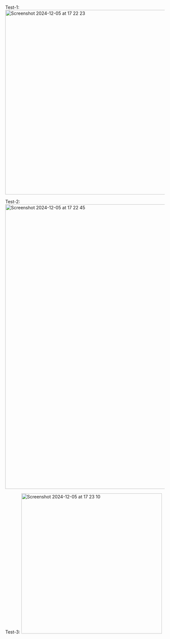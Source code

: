 
Test-1:
<img width="584" alt="Screenshot 2024-12-05 at 17 22 23" src="https://github.com/user-attachments/assets/c4ffef7d-ec9d-4958-b598-6b7044ec92e7">

Test-2:
<img width="901" alt="Screenshot 2024-12-05 at 17 22 45" src="https://github.com/user-attachments/assets/39e3dff6-22d3-4776-8a3a-3f4be76caa35">

Test-3:
<img width="444" alt="Screenshot 2024-12-05 at 17 23 10" src="https://github.com/user-attachments/assets/dc0fa7e5-53e0-474c-8363-6fede5d565a4">
